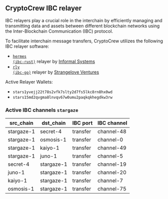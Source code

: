 ## CryptoCrew IBC relayer
IBC relayers play a crucial role in the interchain by efficiently managing and transmitting data and assets between different blockchain networks using the Inter-Blockchain Communication (IBC) protocol.

To facilitate interchain message transfers, CryptoCrew utilizes the following IBC relayer software: 
- <a href="https://github.com/informalsystems/hermes"><code>hermes (ibc-rust)</code></a> relayer by [Informal Systems](https://github.com/informalsystems)
- <a href="https://github.com/cosmos/relayer"><code>rly (ibc-go)</code></a> relayer by [Strangelove Ventures](https://github.com/strangelove-ventures)

Active Relayer Wallets:

- `stars1yvejj22t78s2vfk7slty2d7fs5lkc8rn8hx0wd`
- `stars15md2qvgma8lnvqv67w0umu2paqkqkhegdkw3rw`

### Active IBC channels `stargaze`
| src_chain | dst_chain | IBC port | IBC channel |
| --------------- | --------------- | ------------ | ------------------- |
| stargaze-1 | secret-4 | transfer | channel-48 |
| stargaze-1 | osmosis-1 | transfer | channel-0 |
| stargaze-1 | kaiyo-1 | transfer | channel-49 |
| stargaze-1 | juno-1 | transfer | channel-5 |
| secret-4 | stargaze-1 | transfer | channel-19 |
| juno-1 | stargaze-1 | transfer | channel-20 |
| kaiyo-1 | stargaze-1 | transfer | channel-7 |
| osmosis-1 | stargaze-1 | transfer | channel-75 |